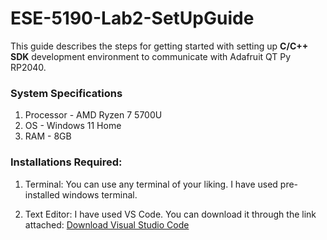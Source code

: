 # ESE-5190-Lab2-SetUpGuide

This guide describes the steps for getting started with setting up **C/C++ SDK** development environment to communicate with Adafruit QT Py RP2040.

### **System Specifications**
1. Processor - AMD Ryzen 7 5700U
2. OS - Windows 11 Home
3. RAM - 8GB

### Installations Required:
1. Terminal:
You can use any terminal of your liking. I have used pre-installed windows terminal. 

2. Text Editor:
I have used VS Code. You can download it through the link attached: [Download Visual Studio Code](https://code.visualstudio.com/download)






